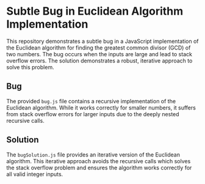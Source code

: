 # Subtle Bug in Euclidean Algorithm Implementation

This repository demonstrates a subtle bug in a JavaScript implementation of the Euclidean algorithm for finding the greatest common divisor (GCD) of two numbers. The bug occurs when the inputs are large and lead to stack overflow errors.  The solution demonstrates a robust, iterative approach to solve this problem. 

## Bug

The provided `bug.js` file contains a recursive implementation of the Euclidean algorithm. While it works correctly for smaller numbers, it suffers from stack overflow errors for larger inputs due to the deeply nested recursive calls.

## Solution

The `bugSolution.js` file provides an iterative version of the Euclidean algorithm. This iterative approach avoids the recursive calls which solves the stack overflow problem and ensures the algorithm works correctly for all valid integer inputs.